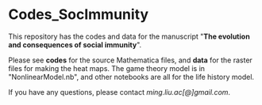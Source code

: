 # Codes_SocImmunity

This repository has the codes and data for the manuscript "__The evolution and consequences of social immunity__". 

Please see **codes** for the source Mathematica files, and **data** for the raster files for making the heat maps. The game theory model is in "NonlinearModel.nb", and other notebooks are all for the life history model.

If you have any questions, please contact *ming.liu.ac[@]gmail.com*.
